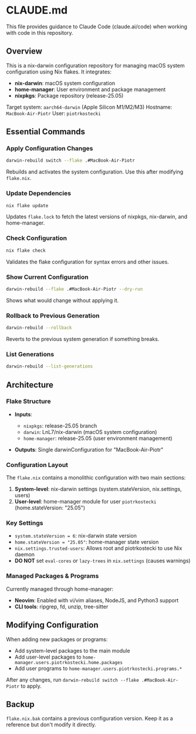 # CLAUDE.md

This file provides guidance to Claude Code (claude.ai/code) when working with code in this repository.

## Overview

This is a nix-darwin configuration repository for managing macOS system configuration using Nix flakes. It integrates:
- **nix-darwin**: macOS system configuration
- **home-manager**: User environment and package management
- **nixpkgs**: Package repository (release-25.05)

Target system: `aarch64-darwin` (Apple Silicon M1/M2/M3)
Hostname: `MacBook-Air-Piotr`
User: `piotrkostecki`

## Essential Commands

### Apply Configuration Changes
```bash
darwin-rebuild switch --flake .#MacBook-Air-Piotr
```
Rebuilds and activates the system configuration. Use this after modifying `flake.nix`.

### Update Dependencies
```bash
nix flake update
```
Updates `flake.lock` to fetch the latest versions of nixpkgs, nix-darwin, and home-manager.

### Check Configuration
```bash
nix flake check
```
Validates the flake configuration for syntax errors and other issues.

### Show Current Configuration
```bash
darwin-rebuild --flake .#MacBook-Air-Piotr --dry-run
```
Shows what would change without applying it.

### Rollback to Previous Generation
```bash
darwin-rebuild --rollback
```
Reverts to the previous system generation if something breaks.

### List Generations
```bash
darwin-rebuild --list-generations
```

## Architecture

### Flake Structure
- **Inputs**:
  - `nixpkgs`: release-25.05 branch
  - `darwin`: LnL7/nix-darwin (macOS system configuration)
  - `home-manager`: release-25.05 (user environment management)

- **Outputs**: Single darwinConfiguration for "MacBook-Air-Piotr"

### Configuration Layout
The `flake.nix` contains a monolithic configuration with two main sections:
1. **System-level**: nix-darwin settings (system.stateVersion, nix.settings, users)
2. **User-level**: home-manager module for user `piotrkostecki` (home.stateVersion: "25.05")

### Key Settings
- `system.stateVersion = 6`: nix-darwin state version
- `home.stateVersion = "25.05"`: home-manager state version
- `nix.settings.trusted-users`: Allows root and piotrkostecki to use Nix daemon
- **DO NOT** set `eval-cores` or `lazy-trees` in `nix.settings` (causes warnings)

### Managed Packages & Programs
Currently managed through home-manager:
- **Neovim**: Enabled with vi/vim aliases, NodeJS, and Python3 support
- **CLI tools**: ripgrep, fd, unzip, tree-sitter

## Modifying Configuration

When adding new packages or programs:
- Add system-level packages to the main module
- Add user-level packages to `home-manager.users.piotrkostecki.home.packages`
- Add user programs to `home-manager.users.piotrkostecki.programs.*`

After any changes, run `darwin-rebuild switch --flake .#MacBook-Air-Piotr` to apply.

## Backup
`flake.nix.bak` contains a previous configuration version. Keep it as a reference but don't modify it directly.
